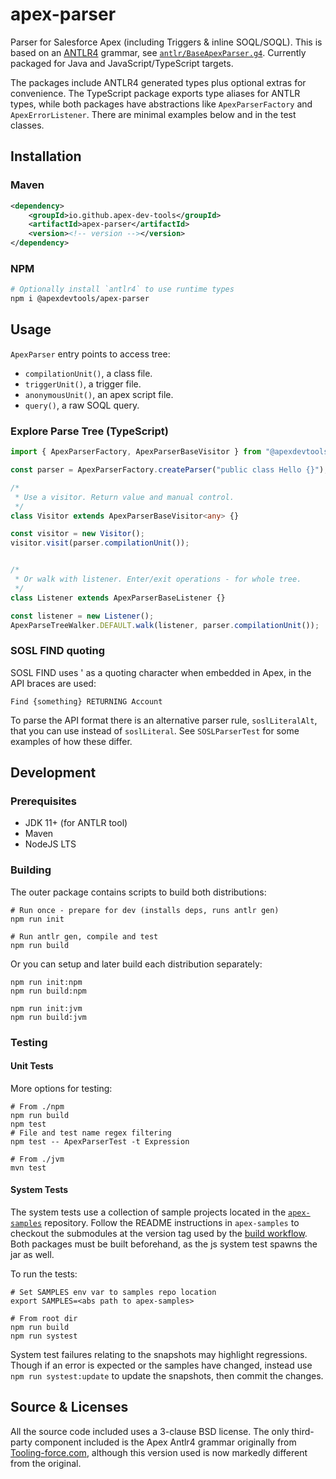 # apex-parser

Parser for Salesforce Apex (including Triggers & inline SOQL/SOQL). This is based on an [ANTLR4](https://www.antlr.org/) grammar, see [`antlr/BaseApexParser.g4`](./antlr/BaseApexParser.g4). Currently packaged for Java and JavaScript/TypeScript targets.

The packages include ANTLR4 generated types plus optional extras for convenience. The TypeScript package exports type aliases for ANTLR types, while both packages have abstractions like `ApexParserFactory` and `ApexErrorListener`. There are minimal examples below and in the test classes.

## Installation

### Maven

```xml
<dependency>
    <groupId>io.github.apex-dev-tools</groupId>
    <artifactId>apex-parser</artifactId>
    <version><!-- version --></version>
</dependency>
```

### NPM

```sh
# Optionally install `antlr4` to use runtime types
npm i @apexdevtools/apex-parser
```

## Usage

`ApexParser` entry points to access tree:

- `compilationUnit()`, a class file.
- `triggerUnit()`, a trigger file.
- `anonymousUnit()`, an apex script file.
- `query()`, a raw SOQL query.

### Explore Parse Tree (TypeScript)

```typescript
import { ApexParserFactory, ApexParserBaseVisitor } from "@apexdevtools/apex-parser";

const parser = ApexParserFactory.createParser("public class Hello {}");

/*
 * Use a visitor. Return value and manual control.
 */
class Visitor extends ApexParserBaseVisitor<any> {}

const visitor = new Visitor();
visitor.visit(parser.compilationUnit());


/*
 * Or walk with listener. Enter/exit operations - for whole tree.
 */
class Listener extends ApexParserBaseListener {}

const listener = new Listener();
ApexParseTreeWalker.DEFAULT.walk(listener, parser.compilationUnit());
```

### SOSL FIND quoting

SOSL FIND uses ' as a quoting character when embedded in Apex, in the API braces are used:

```sosl
Find {something} RETURNING Account
```

To parse the API format there is an alternative parser rule, `soslLiteralAlt`, that you can use instead of `soslLiteral`. See `SOSLParserTest` for some examples of how these differ.

## Development

### Prerequisites

- JDK 11+ (for ANTLR tool)
- Maven
- NodeJS LTS

### Building

The outer package contains scripts to build both distributions:

```shell
# Run once - prepare for dev (installs deps, runs antlr gen)
npm run init

# Run antlr gen, compile and test
npm run build
```

Or you can setup and later build each distribution separately:

```shell
npm run init:npm
npm run build:npm

npm run init:jvm
npm run build:jvm
```

### Testing

#### Unit Tests

More options for testing:

```shell
# From ./npm
npm run build
npm test
# File and test name regex filtering
npm test -- ApexParserTest -t Expression

# From ./jvm
mvn test
```

#### System Tests

The system tests use a collection of sample projects located in the [`apex-samples`](https://github.com/apex-dev-tools/apex-samples) repository. Follow the README instructions in `apex-samples` to checkout the submodules at the version tag used by the [build workflow](.github/workflows/Build.yml). Both packages must be built beforehand, as the js system test spawns the jar as well.

To run the tests:

```shell
# Set SAMPLES env var to samples repo location
export SAMPLES=<abs path to apex-samples>

# From root dir
npm run build
npm run systest
```

System test failures relating to the snapshots may highlight regressions. Though if an error is expected or the samples have changed, instead use `npm run systest:update` to update the snapshots, then commit the changes.

## Source & Licenses

All the source code included uses a 3-clause BSD license. The only third-party component included is the Apex Antlr4 grammar originally from [Tooling-force.com](https://github.com/neowit/tooling-force.com), although this version used is now markedly different from the original.
